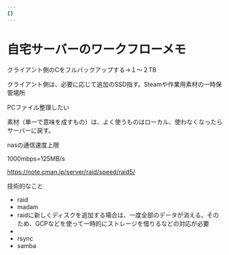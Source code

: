 ```yaml
---
{}
---
```

# 自宅サーバーのワークフローメモ

クライアント側のCをフルバックアップする→１～２TB

クライアント側は、必要に応じて追加のSSD指す。Steamや作業用素材の一時保管場所

PCファイル整理したい

素材（単一で意味を成すもの）は、よく使うものはローカル、使わなくなったらサーバーに戻す。

nasの通信速度上限

1000mbps=125MB/s

https://note.cman.jp/server/raid/speed/raid5/

技術的なこと

- raid  
- madam  
- raidに新しくディスクを追加する場合は、一度全部のデータが消える。そのため、GCPなどを使って一時的にストレージを借りるなどの対応が必要  
-  
- rsync  
- samba
